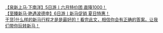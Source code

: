   
[【泉新上马·下南洋】5日游丨六月特价团 直降1000！](http://www.dianyue.me/archives/496/fd8h7fcpbgl2j4i6/)  
[【至臻新马·艳遇波德申】6日游丨新马促销 夏日特惠！](http://www.dianyue.me/archives/496/ypxn34mt1ua7cqb1/)  
[干货|什么样的新马行程才是是最好的！看完此文，相信你会有正确的答案。让我们带你玩转新马！](http://www.dianyue.me/archives/499/vdagd9yglqwzvlo9/)